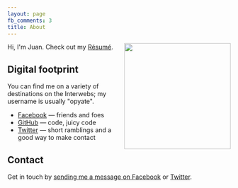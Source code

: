 ```yaml
---
layout: page
fb_comments: 3
title: About
---
```


<img src="http://www.gravatar.com/avatar/c22bbf2aac2a3841d80f5363d73e3ebe.png?s=512" width="240" height="240" align="right">

Hi, I'm Juan. Check out my [Résumé](/about/resume/).

## Digital footprint

You can find me on a variety of destinations on the Interwebs; my username is usually "opyate".

- [Facebook](http://www.facebook.com/opyate) — friends and foes
- [GitHub](https://github.com/opyate) — code, juicy code
- [Twitter](http://twitter.com/opyate) — short ramblings and a good way to make contact


## Contact

Get in touch by [sending me a message on Facebook](https://www.facebook.com/messages/opyate) or [Twitter](http://twitter.com/opyate).
